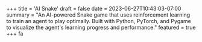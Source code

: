+++
title = 'AI Snake'
draft = false
date = 2023-06-27T10:43:03-07:00
summary = "An AI-powered Snake game that uses reinforcement learning to train an agent to play optimally. Built with Python, PyTorch, and Pygame to visualize the agent's learning progress and performance."
featured = true
+++
fa